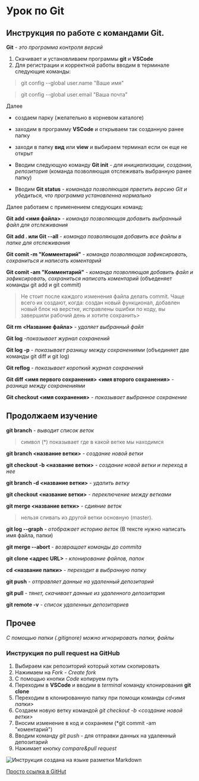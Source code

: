# Урок по Git

## Инструкция по работе с командами Git.

**Git** - *это программа контроля версий*

1. Скачивает и установливаем программы **git** и **VSCode**
2. Для регистрации и корректной работы вводим в терминале следующие команды: 

> git config --global user.name "Ваше имя"

>git config --global user.email "Ваша почта"

Далее 

* создаем парку (желательно в корневом каталоге)
* заходим в программу **VSCode** и открываем так созданную ранее папку
* заходи в папку **вид** или **view** и выбираем терминал если он еще не открыт

* Вводим следующую команду **Git init** - *для инициализации, создания, репозитория* (команда позволяющая отслеживать выбранную ранее папку)

* Вводим **Git status** - *команада позволяющая прветить версию Git и убедиться, что программа установленна нормально*

Далее работаем с применением следующих команд:

**Git add <имя файла>** - *команда позволяющая добавить выбранный файл для отслеживания*

**Git add . или Git --all** - *команда позволяющая добавить все файлы в папке для отслеживания*

**Git comit -m "Комментарий"** - *команда позволяющая зафиксировать, сохраниться и написать коментарий*

**Git comit -аm "Комментарий"** - *команда позволяющая добавить файл и зафиксировать, сохраниться написать коментарий* (объеденяет команды git add и git commit)
>Не стоит после каждого изменения файла делать commit. Чаще всего их создают, когда: создан новый функционал, добавлен новый блок на верстке, исправлены ошибки по коду, вы завершили рабочий день и хотите сохранить>

**Git rm <Название файла>** - *удаляет выбранный файл*

**Git log** -*показывает журнал сохранений*

**Git log -p** - *показывает разницу между сохранениями* (объединяет две команды git diff и git log)

**Git reflog** - *показывает короткий журнал сохранений*

**Git diff <имя первого сохранения> <имя второго сохранения>** - *разница между сохранениями*

**Git checkout <имя сохранения>** - *показывает выбранное сохранение*

## **Продолжаем изучение**

**git branch** - *выводит список веток*
 
> символ (*) показывает где в какой ветке мы находимся

**git branch <название ветки>** - *создание новой ветки*

**git checkout -b <название ветки>** - *создание новой ветки и переход в нее*

**git branch -d <название ветки>** - *удалить ветку*

**git checkout <название ветки>** - *переключение между ветками*

**git merge <название ветки>** - *сдияние веток*
> нельзя сливать из другой ветки основную (master).

**git log --graph** - *отображает историю веток* (В тексте нужно написать имя файла, папки)

**git merge --abort** - *возвращает команды до commitа*

**git clone <адрес URL>** - *клонирование файлов, папок*

**cd <название папки>** - *переходит в выбранную папку*

**git push** - *отправляет данные на удаленный депозитарий*

**git pull** - *тянет, скачивает данные из удаленного депозитария*

**git remote -v** - *список удаленных депозитариев*

## **Прочее**
*С помощью папки (.gitignore) можно игнорировать папки, файлы*

### Инструкция по pull request на GitHub

1. Выбираем как репозиторий который хотим скопировать
2. Нажимаем на *Fork* - *Create fork*
3. С помощью кнопки *Code* копируем путь
4. Переходим в **VSCode** и вводим в *terminal* команду клонирования **git clone <URL>**
5. Переходим в клонированную папку при помощи команды *cd<имя папки>*
6. Создаем новую ветку командой *git checkout -b <создание новой ветки>*
7. Вносим изменение в код и сохраняем (*git commit -am "коментарий")
8. Вводим команду *git push* - для отправки данных на удаленный депозитарий
9. Нажимает кнопку *compare&pull request*

![Инструкция создана на языке разметки Markdown](Markdown.jpg)

[Просто ссылка в GitHut](https://github.com/Basilio-One/Weekend-1/blob/master/index.html "Домашнее задание")
